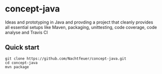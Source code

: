 # concept-java
Ideas and prototyping in Java and provding a project that cleanly provides all essential setups like Maven, packaging, unittesting, code coverage, code analyse and Travis CI

## Quick start
```
git clone https://github.com/Nachtfeuer/concept-java.git
cd concept-java
mvn package
```
